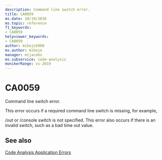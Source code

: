 ```yaml
---
description: Command line switch error.
title: CA0059
ms.date: 10/19/2016
ms.topic: reference
f1_keywords:
- CA0059
helpviewer_keywords:
- CA0059
author: mikejo5000
ms.author: mikejo
manager: mijacobs
ms.subservice: code-analysis
monikerRange: vs-2019
---
```


# CA0059

Command line switch error.

This error occurs if a required command line switch is missing, for example,

/out or /console switch is not specified. This error also occurs if there is an invalid switch, such as a bad time out value.

## See also

[Code Analysis Application Errors](../code-quality/code-analysis-application-errors.md)
